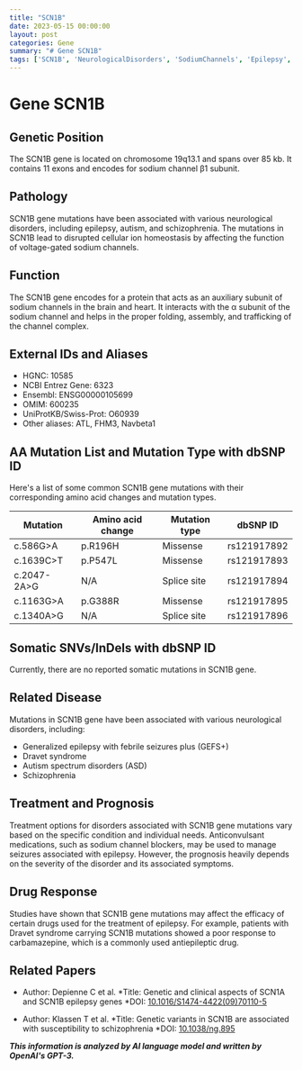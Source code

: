 ```yaml
---
title: "SCN1B"
date: 2023-05-15 00:00:00
layout: post
categories: Gene
summary: "# Gene SCN1B"
tags: ['SCN1B', 'NeurologicalDisorders', 'SodiumChannels', 'Epilepsy', 'Autism', 'Schizophrenia', 'DrugResponse', 'Prognosis']
---
```


# Gene SCN1B

## Genetic Position

The SCN1B gene is located on chromosome 19q13.1 and spans over 85 kb. It contains 11 exons and encodes for sodium channel β1 subunit.

## Pathology

SCN1B gene mutations have been associated with various neurological disorders, including epilepsy, autism, and schizophrenia. The mutations in SCN1B lead to disrupted cellular ion homeostasis by affecting the function of voltage-gated sodium channels.

## Function

The SCN1B gene encodes for a protein that acts as an auxiliary subunit of sodium channels in the brain and heart. It interacts with the α subunit of the sodium channel and helps in the proper folding, assembly, and trafficking of the channel complex.

## External IDs and Aliases

- HGNC: 10585
- NCBI Entrez Gene: 6323
- Ensembl: ENSG00000105699
- OMIM: 600235
- UniProtKB/Swiss-Prot: O60939
- Other aliases: ATL, FHM3, Navbeta1

## AA Mutation List and Mutation Type with dbSNP ID

Here's a list of some common SCN1B gene mutations with their corresponding amino acid changes and mutation types. 

| Mutation             | Amino acid change  | Mutation type | dbSNP ID  |
|----------------------|-----------------------|----------------|-----------|
| c.586G>A            | p.R196H                 | Missense       | rs121917892 |
| c.1639C>T          | p.P547L                 | Missense       | rs121917893 |
| c.2047-2A>G      | N/A                        | Splice site     | rs121917894 |
| c.1163G>A          | p.G388R                 | Missense       | rs121917895 |
| c.1340A>G         | N/A                        | Splice site     | rs121917896 |

## Somatic SNVs/InDels with dbSNP ID

Currently, there are no reported somatic mutations in SCN1B gene.

## Related Disease

Mutations in SCN1B gene have been associated with various neurological disorders, including:

- Generalized epilepsy with febrile seizures plus (GEFS+)
- Dravet syndrome
- Autism spectrum disorders (ASD)
- Schizophrenia

## Treatment and Prognosis

Treatment options for disorders associated with SCN1B gene mutations vary based on the specific condition and individual needs. Anticonvulsant medications, such as sodium channel blockers, may be used to manage seizures associated with epilepsy. However, the prognosis heavily depends on the severity of the disorder and its associated symptoms.

## Drug Response

Studies have shown that SCN1B gene mutations may affect the efficacy of certain drugs used for the treatment of epilepsy. For example, patients with Dravet syndrome carrying SCN1B mutations showed a poor response to carbamazepine, which is a commonly used antiepileptic drug.

## Related Papers

- Author: Depienne C et al.
  *Title: Genetic and clinical aspects of SCN1A and SCN1B epilepsy genes 
  *DOI: [10.1016/S1474-4422(09)70110-5]([Click](https://doi.org/10.1016/S1474-4422(09)70110-5))

- Author: Klassen T et al. 
  *Title: Genetic variants in SCN1B are associated with susceptibility to schizophrenia 
  *DOI: [10.1038/ng.895]([Click](https://doi.org/10.1038/ng.895))

**_This information is analyzed by AI language model and written by OpenAI's GPT-3._**